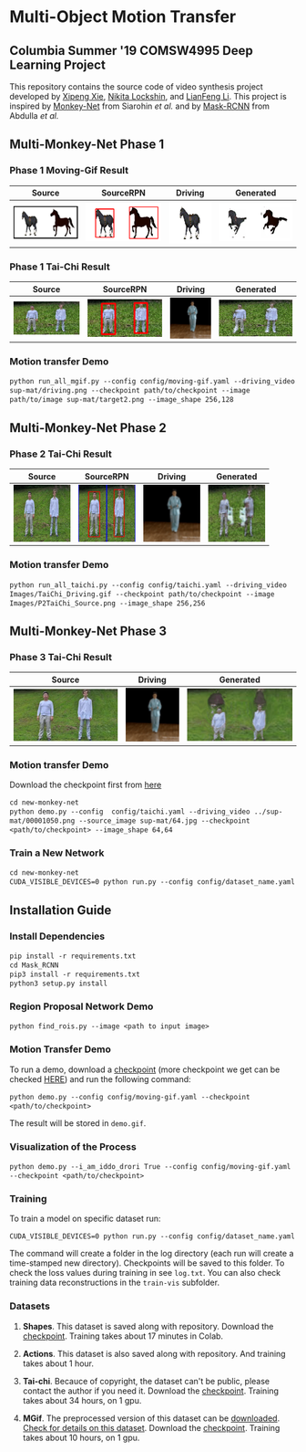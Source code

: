 # Multi-Object Motion Transfer
## Columbia Summer '19 COMSW4995 Deep Learning Project

This repository contains the source code of video synthesis project developed by [Xipeng Xie](https://github.com/Ageneinair), [Nikita Lockshin](https://github.com/Smthri), and [LianFeng Li](https://github.com/KnightLian). This project is inspired by [Monkey-Net](http://www.stulyakov.com/papers/monkey-net.html) from Siarohin *et al.* and by [Mask-RCNN](https://github.com/matterport/Mask_RCNN) from Abdulla *et al.*

## Multi-Monkey-Net Phase 1 

### Phase 1 Moving-Gif Result
| Source | SourceRPN | Driving | Generated |
| --- | --- | --- | --- |
| <img src="Images/P1MovingGif_Source.png"> | <img src="Images/P1MovingGif_SourceRPN.png"> |<img src="Images/MovingGif_Driving.gif"> |<img src="Images/P1MovingGif_Generated.gif">|
  
### Phase 1 Tai-Chi Result
| Source | SourceRPN | Driving | Generated |
| --- | --- | --- | --- |
| <img src="Images/P1TaiChi_Source.png" width="200"> | <img src="Images/P1TaiChi_SourceRPN.png" width="200"> |<img src="Images/TaiChi_Driving.gif" width="100"> |<img src="Images/P1TaiChi_Generated.gif" width="200">|

### Motion transfer Demo
```
python run_all_mgif.py --config config/moving-gif.yaml --driving_video sup-mat/driving.png --checkpoint path/to/checkpoint --image path/to/image sup-mat/target2.png --image_shape 256,128
```

## Multi-Monkey-Net Phase 2

### Phase 2 Tai-Chi Result
| Source | SourceRPN | Driving | Generated |
| --- | --- | --- | --- |
| <img src="Images/P2TaiChi_Source.png" width="100"> | <img src="Images/P2TaiChi_SourceRPN.png" width="100"> |<img src="Images/TaiChi_Driving.gif" width="100"> |<img src="Images/P2TaiChi_Generated.gif" width="100">|

### Motion transfer Demo
```
python run_all_taichi.py --config config/taichi.yaml --driving_video Images/TaiChi_Driving.gif --checkpoint path/to/checkpoint --image Images/P2TaiChi_Source.png --image_shape 256,256
```

## Multi-Monkey-Net Phase 3

### Phase 3 Tai-Chi Result
| Source | Driving | Generated |
| --- | --- | --- |
| <img src="Images/P3TaiChi_Source.jpg" width="200"> |<img src="Images/TaiChi_Driving.gif" width="100"> |<img src="Images/P3TaiChi_Generated.gif" width="200">|

### Motion transfer Demo
Download the checkpoint first from [here](https://drive.google.com/file/d/1mSkQPe8TTILPdPHnEJiSKVLbbRgnD2Cu/view?usp=sharing)
```
cd new-monkey-net
python demo.py --config  config/taichi.yaml --driving_video ../sup-mat/00001050.png --source_image sup-mat/64.jpg --checkpoint <path/to/checkpoint> --image_shape 64,64
```
### Train a New Network
```
cd new-monkey-net
CUDA_VISIBLE_DEVICES=0 python run.py --config config/dataset_name.yaml
```

## Installation Guide

### Install Dependencies
```
pip install -r requirements.txt
cd Mask_RCNN
pip3 install -r requirements.txt
python3 setup.py install
```

### Region Proposal Network Demo
```
python find_rois.py --image <path to input image>
```

### Motion Transfer Demo 

To run a demo, download a [checkpoint](https://drive.google.com/file/d/1zR5Wp9iagHG379jsauLyLH_BTQQqatdF/view?usp=sharing) (more checkpoint we get can be checked [HERE](#Datasets)) and run the following command:
```
python demo.py --config config/moving-gif.yaml --checkpoint <path/to/checkpoint>
```
The result will be stored in ```demo.gif```.


### Visualization of the Process
```
python demo.py --i_am_iddo_drori True --config config/moving-gif.yaml --checkpoint <path/to/checkpoint>
```


### Training

To train a model on specific dataset run:
```
CUDA_VISIBLE_DEVICES=0 python run.py --config config/dataset_name.yaml
```
The command will create a folder in the log directory (each run will create a time-stamped new directory).
Checkpoints will be saved to this folder.
To check the loss values during training in see ```log.txt```.
You can also check training data reconstructions in the ```train-vis``` subfolder.


### Datasets

1) **Shapes**. This dataset is saved along with repository. Download the [checkpoint](https://drive.google.com/file/d/108KLShVodN_KxtGUGg9cRJm0lWF0dBkg/view?usp=sharing).
Training takes about 17 minutes in Colab.

2) **Actions**. This dataset is also saved along with repository.
 And training takes about 1 hour.

3) **Tai-chi**. Becauce of copyright, the dataset can't be public, please contact the author if you need it. Download the [checkpoint](https://drive.google.com/file/d/1WTjy6_WLavQOuVO11ZDCmPIN8T4esfu2/view?usp=sharing). Training takes about 34 hours, on 1 gpu.

4) **MGif**. The preprocessed version of this dataset can be [downloaded](https://yadi.sk/d/5VdqLARizmnj3Q).
 [Check for details on this dataset](sup-mat/MGif/README.md). Download the [checkpoint](https://drive.google.com/file/d/1zR5Wp9iagHG379jsauLyLH_BTQQqatdF/view?usp=sharing). Training takes about 10 hours, on 1 gpu.

